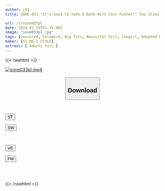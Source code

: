 ```yaml
---
author: j91
title: SONE-033 "It's Good To Take A Bath With Your Father!" Too Stimulating Close Bath Time With A Spoiled Stepchild Who Has Matured Into An Adult Only With Breasts Yuuri Adachi

url: /v/sone033pl
date: 2024-01-19T01:55:00Z
image: "sone033pl.jpg"
tags: [Censored, Solowork, Big Tits, Beautiful Girl, Cowgirl, Adopted Daughter, Bath	]
maker: [S1 NO.1 STYLE]
actress: [ Adachi Yuri ]
---
```



{{< rawhtml >}}

<div class="video" data-videoid="QJWv0X04QJhg6r">
    <a href="javascript:;">
        <img src="/v/sone033pl/sone033pl.jpg" width="WIDTH" height="HEIGHT" alt="sone033pl.mp4" loading="lazy">
    </a>
</div>

<script type="text/javascript" src="https://j91.asia/asset/on-demand-st.js"></script>

<br>
  <link rel="stylesheet" href="https://j91.asia/asset/bs5.css">
  
  <center>
  <button class="btn btn-primary" type="button" data-bs-toggle="collapse" data-bs-target=".multi-collapse" aria-expanded="false" aria-controls="multiCollapseExample1 multiCollapseExample2"><h2>Download</h2></button></center>
</p>
<div class="row">
  <div class="col">
    <div class="collapse multi-collapse" id="multiCollapseExample1">
      <div class="card card-body">
	      	      <br>
<div class="buttons">  
<p><a href="https://streamtape.to/v/QJWv0X04QJhg6r" target="_blank"><button class="btn-hover color-3"><i class="fa fa-download"></i> ST</button></a></p>
<p><a href="https://flaswish.com/1n9ero7qoh9a" target="_blank"><button class="btn-hover color-2"><i class="fa fa-download"></i> SW</button></a></p></div>
    </div>
  </div>
</div>
  <div class="col">
    <div class="collapse multi-collapse" id="multiCollapseExample2">
      <div class="card card-body">
	      <br>
<div class="buttons">
<p><a href="javascript:;" target="_blank"><button class="btn-hover color-9"><i class="fa fa-download"></i> VE</button></a></p>
<p><a href="javascript:;" target="_blank"><button class="btn-hover color-8"><i class="fa fa-download"></i> FM</button></a></p></div>
<br><br>
      </div>
    </div>
  </div>
</div>

{{< /rawhtml >}}